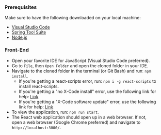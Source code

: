 ### Prerequisites
Make sure to have the following downloaded on your local machine:
- [Visual Studio Code](https://code.visualstudio.com/download)
- [Spring Tool Suite](https://spring.io/tools3/sts/all)
- [Node.js](https://nodejs.org/en/download/)


### Front-End
- Open your favorite IDE for JavaScript (Visual Studio Code preferred).
- Go to ```File```, then ```Open Folder``` and open the cloned folder in your IDE.
- Navigate to the cloned folder in the terminal (or Git Bash) and run: ```npm install```. 
  - If you're getting a react-scripts error, run: ```npm i -g react-scripts``` to install react-scripts.
  - If you're getting a "no X-Code install" error, use the following link for help: [Link](https://github.com/schnerd/d3-scale-cluster/issues/7)
  - If you're getting a "X-Code software update" error, use the following link for help: [Link](https://stackoverflow.com/questions/34617452/how-to-update-xcode-from-command-line)
- To view the application, run: ```npm run start```.
- The React web application should open up in a web browser. If not, open a web browser (Google Chrome preferred) and navigate to ```http://localhost:3000/```.